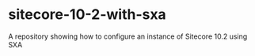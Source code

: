 # sitecore-10-2-with-sxa
A repository showing how to configure an instance of Sitecore 10.2 using SXA
